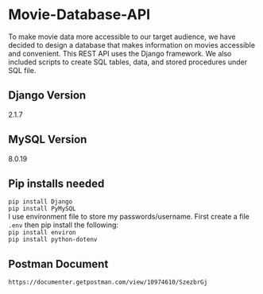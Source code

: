 # Movie-Database-API  
To make movie data more accessible to our target audience, we have decided to design a database that makes information on movies accessible and convenient. This REST API uses the Django framework. We also included scripts to create SQL tables, data, and stored procedures under SQL file.  
  
## Django Version  
2.1.7

## MySQL Version
8.0.19

## Pip installs needed  
`pip install Django`  
`pip install PyMySQL`  
I use environment file to store my passwords/username. First create a file `.env` then pip install the following:  
`pip install environ`  
`pip install python-dotenv`  

  
## Postman Document  
`https://documenter.getpostman.com/view/10974610/SzezbrGj`


